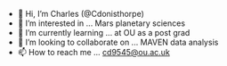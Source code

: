 - 👋 Hi, I’m Charles (@Cdonisthorpe)
- 👀 I’m interested in ... Mars planetary sciences
- 🌱 I’m currently learning ... at OU as a post grad
- 💞️ I’m looking to collaborate on ... MAVEN data analysis
- 📫 How to reach me ... cd9545@ou.ac.uk

<!---
Cdonisthorpe/Cdonisthorpe is a ✨ special ✨ repository because its `README.md` (this file) appears on your GitHub profile.
You can click the Preview link to take a look at your changes.
--->
